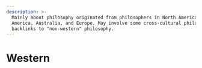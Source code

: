```yaml
---
description: >-
  Mainly about philosophy originated from philosophers in North America, Latin
  America, Australia, and Europe. May involve some cross-cultural philosophy and
  backlinks to "non-western" philosophy.
---
```


# Western

